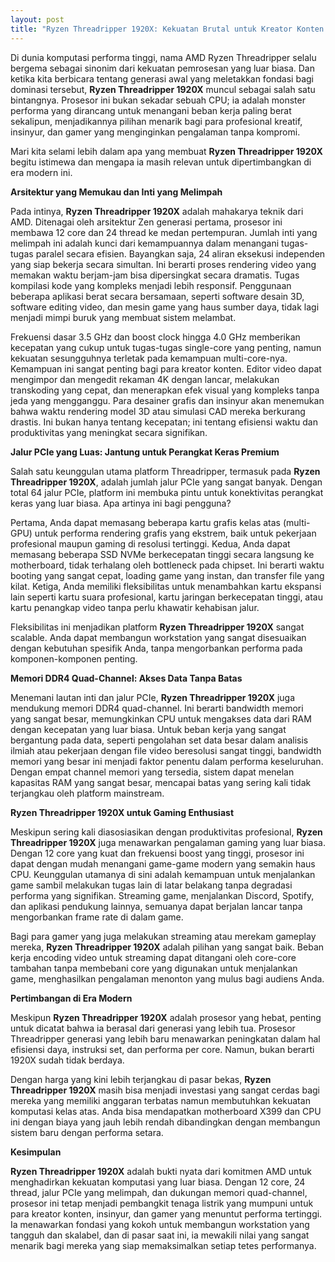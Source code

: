 ```yaml
---
layout: post
title: "Ryzen Threadripper 1920X: Kekuatan Brutal untuk Kreator Konten dan Gamer Enthusiast"
---
```


Di dunia komputasi performa tinggi, nama AMD Ryzen Threadripper selalu bergema sebagai sinonim dari kekuatan pemrosesan yang luar biasa. Dan ketika kita berbicara tentang generasi awal yang meletakkan fondasi bagi dominasi tersebut, **Ryzen Threadripper 1920X** muncul sebagai salah satu bintangnya. Prosesor ini bukan sekadar sebuah CPU; ia adalah monster performa yang dirancang untuk menangani beban kerja paling berat sekalipun, menjadikannya pilihan menarik bagi para profesional kreatif, insinyur, dan gamer yang menginginkan pengalaman tanpa kompromi.

Mari kita selami lebih dalam apa yang membuat **Ryzen Threadripper 1920X** begitu istimewa dan mengapa ia masih relevan untuk dipertimbangkan di era modern ini.

**Arsitektur yang Memukau dan Inti yang Melimpah**

Pada intinya, **Ryzen Threadripper 1920X** adalah mahakarya teknik dari AMD. Ditenagai oleh arsitektur Zen generasi pertama, prosesor ini membawa 12 core dan 24 thread ke medan pertempuran. Jumlah inti yang melimpah ini adalah kunci dari kemampuannya dalam menangani tugas-tugas paralel secara efisien. Bayangkan saja, 24 aliran eksekusi independen yang siap bekerja secara simultan. Ini berarti proses rendering video yang memakan waktu berjam-jam bisa dipersingkat secara dramatis. Tugas kompilasi kode yang kompleks menjadi lebih responsif. Penggunaan beberapa aplikasi berat secara bersamaan, seperti software desain 3D, software editing video, dan mesin game yang haus sumber daya, tidak lagi menjadi mimpi buruk yang membuat sistem melambat.

Frekuensi dasar 3.5 GHz dan boost clock hingga 4.0 GHz memberikan kecepatan yang cukup untuk tugas-tugas single-core yang penting, namun kekuatan sesungguhnya terletak pada kemampuan multi-core-nya. Kemampuan ini sangat penting bagi para kreator konten. Editor video dapat mengimpor dan mengedit rekaman 4K dengan lancar, melakukan transkoding yang cepat, dan menerapkan efek visual yang kompleks tanpa jeda yang mengganggu. Para desainer grafis dan insinyur akan menemukan bahwa waktu rendering model 3D atau simulasi CAD mereka berkurang drastis. Ini bukan hanya tentang kecepatan; ini tentang efisiensi waktu dan produktivitas yang meningkat secara signifikan.

**Jalur PCIe yang Luas: Jantung untuk Perangkat Keras Premium**

Salah satu keunggulan utama platform Threadripper, termasuk pada **Ryzen Threadripper 1920X**, adalah jumlah jalur PCIe yang sangat banyak. Dengan total 64 jalur PCIe, platform ini membuka pintu untuk konektivitas perangkat keras yang luar biasa. Apa artinya ini bagi pengguna?

Pertama, Anda dapat memasang beberapa kartu grafis kelas atas (multi-GPU) untuk performa rendering grafis yang ekstrem, baik untuk pekerjaan profesional maupun gaming di resolusi tertinggi. Kedua, Anda dapat memasang beberapa SSD NVMe berkecepatan tinggi secara langsung ke motherboard, tidak terhalang oleh bottleneck pada chipset. Ini berarti waktu booting yang sangat cepat, loading game yang instan, dan transfer file yang kilat. Ketiga, Anda memiliki fleksibilitas untuk menambahkan kartu ekspansi lain seperti kartu suara profesional, kartu jaringan berkecepatan tinggi, atau kartu penangkap video tanpa perlu khawatir kehabisan jalur.

Fleksibilitas ini menjadikan platform **Ryzen Threadripper 1920X** sangat scalable. Anda dapat membangun workstation yang sangat disesuaikan dengan kebutuhan spesifik Anda, tanpa mengorbankan performa pada komponen-komponen penting.

**Memori DDR4 Quad-Channel: Akses Data Tanpa Batas**

Menemani lautan inti dan jalur PCIe, **Ryzen Threadripper 1920X** juga mendukung memori DDR4 quad-channel. Ini berarti bandwidth memori yang sangat besar, memungkinkan CPU untuk mengakses data dari RAM dengan kecepatan yang luar biasa. Untuk beban kerja yang sangat bergantung pada data, seperti pengolahan set data besar dalam analisis ilmiah atau pekerjaan dengan file video beresolusi sangat tinggi, bandwidth memori yang besar ini menjadi faktor penentu dalam performa keseluruhan. Dengan empat channel memori yang tersedia, sistem dapat menelan kapasitas RAM yang sangat besar, mencapai batas yang sering kali tidak terjangkau oleh platform mainstream.

**Ryzen Threadripper 1920X untuk Gaming Enthusiast**

Meskipun sering kali diasosiasikan dengan produktivitas profesional, **Ryzen Threadripper 1920X** juga menawarkan pengalaman gaming yang luar biasa. Dengan 12 core yang kuat dan frekuensi boost yang tinggi, prosesor ini dapat dengan mudah menangani game-game modern yang semakin haus CPU. Keunggulan utamanya di sini adalah kemampuan untuk menjalankan game sambil melakukan tugas lain di latar belakang tanpa degradasi performa yang signifikan. Streaming game, menjalankan Discord, Spotify, dan aplikasi pendukung lainnya, semuanya dapat berjalan lancar tanpa mengorbankan frame rate di dalam game.

Bagi para gamer yang juga melakukan streaming atau merekam gameplay mereka, **Ryzen Threadripper 1920X** adalah pilihan yang sangat baik. Beban kerja encoding video untuk streaming dapat ditangani oleh core-core tambahan tanpa membebani core yang digunakan untuk menjalankan game, menghasilkan pengalaman menonton yang mulus bagi audiens Anda.

**Pertimbangan di Era Modern**

Meskipun **Ryzen Threadripper 1920X** adalah prosesor yang hebat, penting untuk dicatat bahwa ia berasal dari generasi yang lebih tua. Prosesor Threadripper generasi yang lebih baru menawarkan peningkatan dalam hal efisiensi daya, instruksi set, dan performa per core. Namun, bukan berarti 1920X sudah tidak berdaya.

Dengan harga yang kini lebih terjangkau di pasar bekas, **Ryzen Threadripper 1920X** masih bisa menjadi investasi yang sangat cerdas bagi mereka yang memiliki anggaran terbatas namun membutuhkan kekuatan komputasi kelas atas. Anda bisa mendapatkan motherboard X399 dan CPU ini dengan biaya yang jauh lebih rendah dibandingkan dengan membangun sistem baru dengan performa setara.

**Kesimpulan**

**Ryzen Threadripper 1920X** adalah bukti nyata dari komitmen AMD untuk menghadirkan kekuatan komputasi yang luar biasa. Dengan 12 core, 24 thread, jalur PCIe yang melimpah, dan dukungan memori quad-channel, prosesor ini tetap menjadi pembangkit tenaga listrik yang mumpuni untuk para kreator konten, insinyur, dan gamer yang menuntut performa tertinggi. Ia menawarkan fondasi yang kokoh untuk membangun workstation yang tangguh dan skalabel, dan di pasar saat ini, ia mewakili nilai yang sangat menarik bagi mereka yang siap memaksimalkan setiap tetes performanya.
